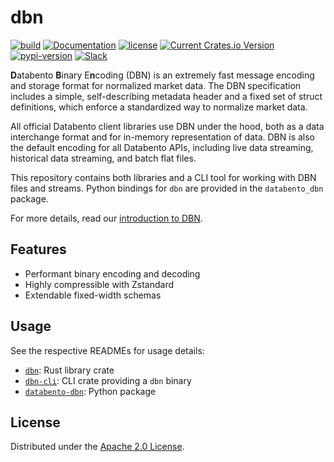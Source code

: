 # dbn

[![build](https://github.com/databento/dbn/actions/workflows/build.yaml/badge.svg)](https://github.com/databento/dbn/actions/workflows/build.yaml)
[![Documentation](https://img.shields.io/docsrs/dbn)](https://docs.rs/dbn/latest/dbn/)
[![license](https://img.shields.io/github/license/databento/dbn?color=blue)](./LICENSE)
[![Current Crates.io Version](https://img.shields.io/crates/v/dbn.svg)](https://crates.io/crates/dbn)
[![pypi-version](https://img.shields.io/pypi/v/databento_dbn)](https://pypi.org/project/databento-dbn)
[![Slack](https://img.shields.io/badge/join_Slack-community-darkblue.svg?logo=slack)](https://join.slack.com/t/databento-hq/shared_invite/zt-1ryj8bb50-aASfjMVzoFbABHauQ335zg)

**D**atabento **B**inary E**n**coding (DBN) is an extremely fast message encoding and storage format for normalized market data.
The DBN specification includes a simple, self-describing metadata header and a fixed set of struct definitions, which enforce a standardized way to normalize market data.

All official Databento client libraries use DBN under the hood, both as a data interchange format and for in-memory representation of data.
DBN is also the default encoding for all Databento APIs, including live data streaming, historical data streaming, and batch flat files.

This repository contains both  libraries and a CLI tool for working with DBN files and streams.
Python bindings for `dbn` are provided in the `databento_dbn` package.

For more details, read our [introduction to DBN](https://databento.com/docs/standards-and-conventions/databento-binary-encoding).

## Features

- Performant binary encoding and decoding
- Highly compressible with Zstandard
- Extendable fixed-width schemas

## Usage

See the respective READMEs for usage details:
- [`dbn`](rust/dbn/README.md): Rust library crate
- [`dbn-cli`](rust/dbn-cli/README.md): CLI crate providing a `dbn` binary
- [`databento-dbn`](python/README.md): Python package

## License

Distributed under the [Apache 2.0 License](https://www.apache.org/licenses/LICENSE-2.0.html).
